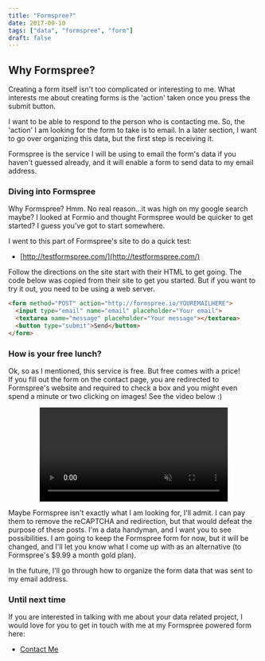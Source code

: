 ```yaml
---
title: "Formspree?"
date: 2017-09-10
tags: ["data", "formspree", "form"]
draft: false
---
```


## Why Formspree?

Creating a form itself isn't too complicated or interesting to me.  What
interests me about creating forms is the 'action' taken once you press the submit
button.

I want to be able to respond to the person who is contacting
me.  So, the 'action' I am looking for the form to take is to
email.  In a later section, I want to go over organizing this data, but
the first step is receiving it.

Formspree is the service I will be using to email the form's data if you haven't
guessed already, and it will enable a form to send data to my email address.  

### Diving into Formspree

Why Formspree?  Hmm.  No real reason...it was high on my google search maybe?
I looked at Formio and thought Formspree would be quicker to get started?  I guess
you've got to start somewhere.

I went to this part of Formspree's site to do a quick test:

* [http://testformspree.com/](http://testformspree.com/)

Follow the directions on the site start with their HTML to get going.
The code below was copied from their site to get you started.  But if you want
to try it out, you need to be using a web server.

```html
<form method="POST" action="http://formspree.io/YOUREMAILHERE">
  <input type="email" name="email" placeholder="Your email">
  <textarea name="message" placeholder="Your message"></textarea>
  <button type="submit">Send</button>
</form>
```

### How is your free lunch?

Ok, so as I mentioned, this service is free.  But free comes with a price!  
If you fill out the form on the contact page, you are
 redirected to Formspree's website and required to check a box and you might
 even spend a minute or two clicking on images!  See the video below :)

<center>
<video src="/img/data-handyman-formspree-1.mp4" autoplay="true" loop="true" muted="true" height="auto" width="75%"></video>
</center>

Maybe Formspree isn't exactly what I am looking for, I'll admit.  I can pay them
to remove the reCAPTCHA and redirection, but that would defeat the purpose of
these posts.  I'm a data handyman, and I want you to see possibilities.  I am going
to keep the Formspree form for now, but it will be changed, and I'll let you know what
I come up with as an alternative (to Formspree's $9.99 a month gold plan).

In the future, I'll go through how to organize the form data that was sent to my
email address.

### Until next time

If you are interested in talking with me about your data related project, I would love
for you to get in touch with me at my Formspree powered form here:

* [Contact Me](/contact/)
